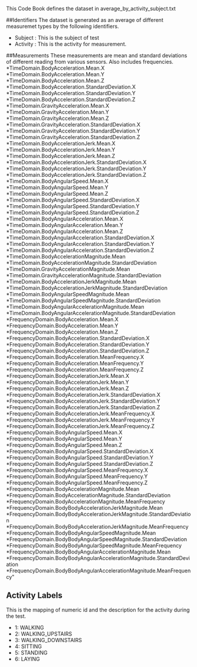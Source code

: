 This Code Book defines the dataset in average_by_activity_subject.txt

##Identifiers 
The dataset is generated as an average of different measuremet types by the following identifiers.
* Subject : This is the subject of test
* Activity : This is the activity for measurement.

##Measurements
These measurements are mean and standard deviations of different reading from various sensors. Also includes frequencies. 
*TimeDomain.BodyAcceleration.Mean.X
*TimeDomain.BodyAcceleration.Mean.Y
*TimeDomain.BodyAcceleration.Mean.Z
*TimeDomain.BodyAcceleration.StandardDeviation.X
*TimeDomain.BodyAcceleration.StandardDeviation.Y
*TimeDomain.BodyAcceleration.StandardDeviation.Z
*TimeDomain.GravityAcceleration.Mean.X
*TimeDomain.GravityAcceleration.Mean.Y
*TimeDomain.GravityAcceleration.Mean.Z
*TimeDomain.GravityAcceleration.StandardDeviation.X
*TimeDomain.GravityAcceleration.StandardDeviation.Y
*TimeDomain.GravityAcceleration.StandardDeviation.Z
*TimeDomain.BodyAccelerationJerk.Mean.X
*TimeDomain.BodyAccelerationJerk.Mean.Y
*TimeDomain.BodyAccelerationJerk.Mean.Z
*TimeDomain.BodyAccelerationJerk.StandardDeviation.X
*TimeDomain.BodyAccelerationJerk.StandardDeviation.Y
*TimeDomain.BodyAccelerationJerk.StandardDeviation.Z
*TimeDomain.BodyAngularSpeed.Mean.X
*TimeDomain.BodyAngularSpeed.Mean.Y
*TimeDomain.BodyAngularSpeed.Mean.Z
*TimeDomain.BodyAngularSpeed.StandardDeviation.X
*TimeDomain.BodyAngularSpeed.StandardDeviation.Y
*TimeDomain.BodyAngularSpeed.StandardDeviation.Z
*TimeDomain.BodyAngularAcceleration.Mean.X
*TimeDomain.BodyAngularAcceleration.Mean.Y
*TimeDomain.BodyAngularAcceleration.Mean.Z
*TimeDomain.BodyAngularAcceleration.StandardDeviation.X
*TimeDomain.BodyAngularAcceleration.StandardDeviation.Y
*TimeDomain.BodyAngularAcceleration.StandardDeviation.Z
*TimeDomain.BodyAccelerationMagnitude.Mean
*TimeDomain.BodyAccelerationMagnitude.StandardDeviation
*TimeDomain.GravityAccelerationMagnitude.Mean
*TimeDomain.GravityAccelerationMagnitude.StandardDeviation
*TimeDomain.BodyAccelerationJerkMagnitude.Mean
*TimeDomain.BodyAccelerationJerkMagnitude.StandardDeviation
*TimeDomain.BodyAngularSpeedMagnitude.Mean
*TimeDomain.BodyAngularSpeedMagnitude.StandardDeviation
*TimeDomain.BodyAngularAccelerationMagnitude.Mean
*TimeDomain.BodyAngularAccelerationMagnitude.StandardDeviation
*FrequencyDomain.BodyAcceleration.Mean.X
*FrequencyDomain.BodyAcceleration.Mean.Y
*FrequencyDomain.BodyAcceleration.Mean.Z
*FrequencyDomain.BodyAcceleration.StandardDeviation.X
*FrequencyDomain.BodyAcceleration.StandardDeviation.Y
*FrequencyDomain.BodyAcceleration.StandardDeviation.Z
*FrequencyDomain.BodyAcceleration.MeanFrequency.X
*FrequencyDomain.BodyAcceleration.MeanFrequency.Y
*FrequencyDomain.BodyAcceleration.MeanFrequency.Z
*FrequencyDomain.BodyAccelerationJerk.Mean.X
*FrequencyDomain.BodyAccelerationJerk.Mean.Y
*FrequencyDomain.BodyAccelerationJerk.Mean.Z
*FrequencyDomain.BodyAccelerationJerk.StandardDeviation.X
*FrequencyDomain.BodyAccelerationJerk.StandardDeviation.Y
*FrequencyDomain.BodyAccelerationJerk.StandardDeviation.Z
*FrequencyDomain.BodyAccelerationJerk.MeanFrequency.X
*FrequencyDomain.BodyAccelerationJerk.MeanFrequency.Y
*FrequencyDomain.BodyAccelerationJerk.MeanFrequency.Z
*FrequencyDomain.BodyAngularSpeed.Mean.X
*FrequencyDomain.BodyAngularSpeed.Mean.Y
*FrequencyDomain.BodyAngularSpeed.Mean.Z
*FrequencyDomain.BodyAngularSpeed.StandardDeviation.X
*FrequencyDomain.BodyAngularSpeed.StandardDeviation.Y
*FrequencyDomain.BodyAngularSpeed.StandardDeviation.Z
*FrequencyDomain.BodyAngularSpeed.MeanFrequency.X
*FrequencyDomain.BodyAngularSpeed.MeanFrequency.Y
*FrequencyDomain.BodyAngularSpeed.MeanFrequency.Z
*FrequencyDomain.BodyAccelerationMagnitude.Mean
*FrequencyDomain.BodyAccelerationMagnitude.StandardDeviation
*FrequencyDomain.BodyAccelerationMagnitude.MeanFrequency
*FrequencyDomain.BodyBodyAccelerationJerkMagnitude.Mean
*FrequencyDomain.BodyBodyAccelerationJerkMagnitude.StandardDeviation
*FrequencyDomain.BodyBodyAccelerationJerkMagnitude.MeanFrequency
*FrequencyDomain.BodyBodyAngularSpeedMagnitude.Mean
*FrequencyDomain.BodyBodyAngularSpeedMagnitude.StandardDeviation
*FrequencyDomain.BodyBodyAngularSpeedMagnitude.MeanFrequency
*FrequencyDomain.BodyBodyAngularAccelerationMagnitude.Mean
*FrequencyDomain.BodyBodyAngularAccelerationMagnitude.StandardDeviation
*FrequencyDomain.BodyBodyAngularAccelerationMagnitude.MeanFrequency"

## Activity Labels
This is the mapping of numeric id and the description for the activity during the test.
* 1: WALKING
* 2: WALKING_UPSTAIRS 
* 3: WALKING_DOWNSTAIRS
* 4: SITTING
* 5: STANDING
* 6: LAYING
